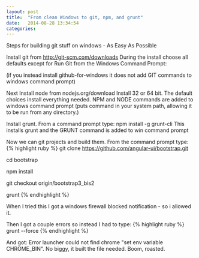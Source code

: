 ```yaml
---
layout: post
title:  "From clean Windows to git, npm, and grunt"
date:   2014-08-28 13:34:54
categories:
---
```

Steps for building git stuff on windows - As Easy As Possible

Install git from http://git-scm.com/downloads
During the install choose all defaults except for Run Git from the Windows Command Prompt:

(if you instead install github-for-windows it does not add GIT commands to windows command prompt)

Next Install node from nodejs.org/download
Install 32 or 64 bit.
The default choices install everything needed. NPM and NODE commands are added to windows command prompt (puts command in your system path, allowing it to be run from any directory.)

Install grunt.
From a command prompt type:
npm install -g grunt-cli
This installs grunt and the GRUNT command is added to win command prompt

Now we can git projects and build them. From the command prompt type:
{% highlight ruby %}
git clone https://github.com/angular-ui/bootstrap.git

cd bootstrap

npm install

git checkout origin/bootstrap3_bis2

grunt
{% endhighlight %}

When I tried this I got a windows firewall blocked notification - so i allowed it.

Then I got a couple errors so instead I had to type:
{% highlight ruby %}
grunt --force
{% endhighlight %}

And got: Error launcher could not find chrome "set env variable CHROME_BIN".
No biggy, it built the file needed. Boom, roasted.
